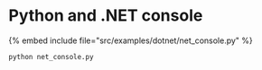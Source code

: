 # Python and .NET console

{% embed include file="src/examples/dotnet/net_console.py" %}

```
python net_console.py
```



